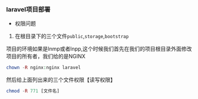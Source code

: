 ### laravel项目部署

- 权限问题

1. 在根目录下的三个文件`public`,`storage`,`bootstrap`

项目的环境如果是lnmp或者lnpp,这个时候我们首先在我们的项目根目录外面修改项目的所有者，我们给的是NGINX

```php
chown -R nginx:nginx laravel
```

然后给上面列出来的三个文件权限【读写权限】

```php
chmod -R 771 [文件名]
```
